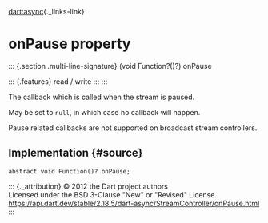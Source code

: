 [dart:async](../../dart-async/dart-async-library){._links-link}

onPause property
================

::: {.section .multi-line-signature}
(void Function?()?) onPause

::: {.features}
read / write
:::
:::

The callback which is called when the stream is paused.

May be set to `null`, in which case no callback will happen.

Pause related callbacks are not supported on broadcast stream
controllers.

Implementation {#source}
--------------

``` {.language-dart data-language="dart"}
abstract void Function()? onPause;
```

::: {._attribution}
© 2012 the Dart project authors\
Licensed under the BSD 3-Clause \"New\" or \"Revised\" License.\
<https://api.dart.dev/stable/2.18.5/dart-async/StreamController/onPause.html>
:::
